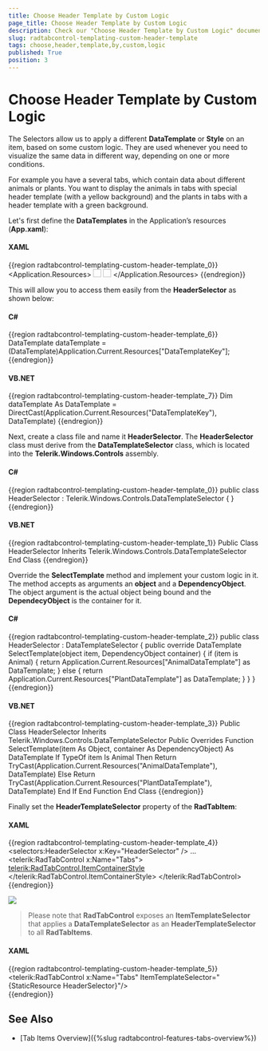 ```yaml
---
title: Choose Header Template by Custom Logic
page_title: Choose Header Template by Custom Logic
description: Check our "Choose Header Template by Custom Logic" documentation article for the RadTabControl WPF control.
slug: radtabcontrol-templating-custom-header-template
tags: choose,header,template,by,custom,logic
published: True
position: 3
---
```


# Choose Header Template by Custom Logic

The Selectors allow us to apply a different __DataTemplate__ or __Style__ on an item, based on some custom logic. They are used whenever you need to visualize the same data in different way, depending on one or more conditions.
	
For example you have a several tabs, which contain data about different animals or plants. You want to display the animals in tabs with special header template (with a yellow background) and the plants in tabs with a header template with a green background.		

Let's first define the __DataTemplates__ in the Application’s resources (__App.xaml__):		  

#### __XAML__
{{region radtabcontrol-templating-custom-header-template_0}}
	<Application.Resources>
		<DataTemplate x:Key="AnimalDataTemplate">
			<Border Background="Yellow">
				<StackPanel Orientation="Horizontal">
					<Image Source="{Binding ImageSource}" Width="16" Height="16"/>
					<TextBlock Text="{Binding Name}" VerticalAlignment="Center"/>
				</StackPanel>
			</Border>
		</DataTemplate>
		<DataTemplate x:Key="PlantDataTemplate">
			<Border Background="Green">
				<StackPanel Orientation="Horizontal">
					<Image Source="{Binding ImageSource}" Width="16" Height="16"/>
					<TextBlock Text="{Binding Name}" VerticalAlignment="Center"/>
				</StackPanel>
			</Border>
		</DataTemplate>
	</Application.Resources>
{{endregion}}

This will allow you to access them easily from the __HeaderSelector__ as shown below:

#### __C#__
{{region radtabcontrol-templating-custom-header-template_6}}
    DataTemplate dataTemplate = (DataTemplate)Application.Current.Resources["DataTemplateKey"];
{{endregion}}		  

#### __VB.NET__
{{region radtabcontrol-templating-custom-header-template_7}}
    Dim dataTemplate As DataTemplate = DirectCast(Application.Current.Resources("DataTemplateKey"), DataTemplate)
{{endregion}}

Next, create a class file and name it __HeaderSelector__. The __HeaderSelector__ class must derive from the __DataTemplateSelector__ class, which is located into the __Telerik.Windows.Controls__ assembly.		

#### __C#__
{{region radtabcontrol-templating-custom-header-template_0}}
    public class HeaderSelector : Telerik.Windows.Controls.DataTemplateSelector
    {
    }
{{endregion}}

#### __VB.NET__
{{region radtabcontrol-templating-custom-header-template_1}}
    Public Class HeaderSelector
        Inherits Telerik.Windows.Controls.DataTemplateSelector
    End Class
{{endregion}}

Override the __SelectTemplate__ method and implement your custom logic in it. The method accepts as arguments an __object__ and a __DependencyObject__. The object argument is the actual object being bound and the __DependecyObject__ is the container for it.

#### __C#__
{{region radtabcontrol-templating-custom-header-template_2}}
    public class HeaderSelector : DataTemplateSelector
    {
        public override DataTemplate SelectTemplate(object item, DependencyObject container)
        {
            if (item is Animal)
            {
                return Application.Current.Resources["AnimalDataTemplate"] as DataTemplate;
            }
            else
            {
                return Application.Current.Resources["PlantDataTemplate"] as DataTemplate;
            }
        }
    }
{{endregion}}

#### __VB.NET__
{{region radtabcontrol-templating-custom-header-template_3}}
    Public Class HeaderSelector
        Inherits Telerik.Windows.Controls.DataTemplateSelector
        Public Overrides Function SelectTemplate(item As Object, container As DependencyObject) As DataTemplate
            If TypeOf item Is Animal Then
                Return TryCast(Application.Current.Resources("AnimalDataTemplate"), DataTemplate)
            Else
                Return TryCast(Application.Current.Resources("PlantDataTemplate"), DataTemplate)
            End If
        End Function
    End Class
{{endregion}}

Finally set the __HeaderTemplateSelector__ property of the __RadTabItem__:		

#### __XAML__
{{region radtabcontrol-templating-custom-header-template_4}}
	<selectors:HeaderSelector x:Key="HeaderSelector" />
	...
	<telerik:RadTabControl x:Name="Tabs">
	    <telerik:RadTabControl.ItemContainerStyle>
	        <Style TargetType="telerik:RadTabItem">
	            <Setter Property="HeaderTemplateSelector" Value="{StaticResource HeaderSelector}" />
	        </Style>
	    </telerik:RadTabControl.ItemContainerStyle>
	</telerik:RadTabControl>
{{endregion}}

![](images/RadTabControl_Figure_00640.png)

>Please note that __RadTabControl__ exposes an __ItemTemplateSelector__ that applies a __DataTemplateSelector__ as an __HeaderTemplateSelector__ to all __RadTabItems__.

#### __XAML__ 
{{region radtabcontrol-templating-custom-header-template_5}}		
	<telerik:RadTabControl x:Name="Tabs" ItemTemplateSelector="{StaticResource HeaderSelector}"/>	
{{endregion}}		

## See Also
 * [Tab Items Overview]({%slug radtabcontrol-features-tabs-overview%})

